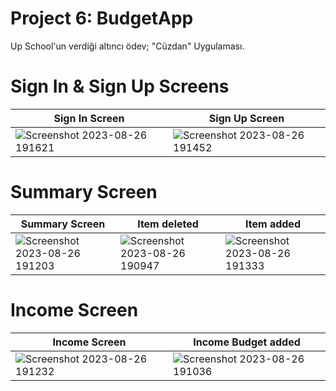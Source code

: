 # Project 6: BudgetApp

Up School'un verdiği altıncı ödev; "Cüzdan" Uygulaması.

# Sign In & Sign Up Screens

| Sign In Screen            | Sign Up Screen            |
| ------------------------- | ------------------------- |
| ![Screenshot 2023-08-26 191621](https://github.com/zehrakuru/BudgetApp/assets/74616481/3a9a70ac-5595-4e0d-b595-2ee98fae6cce) |![Screenshot 2023-08-26 191452](https://github.com/zehrakuru/BudgetApp/assets/74616481/164d25eb-299c-4937-a17f-5341ce6fe890) |

# Summary Screen

| Summary Screen            | Item deleted              | Item added           |
| ------------------------- | ------------------------- | ---------------------|
| ![Screenshot 2023-08-26 191203](https://github.com/zehrakuru/BudgetApp/assets/74616481/edbbbffe-b207-473e-8b19-13d73c7b72fe) | ![Screenshot 2023-08-26 190947](https://github.com/zehrakuru/BudgetApp/assets/74616481/d69c3c24-1d96-4f08-8ce3-ec4580bcee38) | ![Screenshot 2023-08-26 191333](https://github.com/zehrakuru/BudgetApp/assets/74616481/955d74ea-9e1e-4c08-bb40-2329f001a069) | 

# Income Screen

| Income Screen             | Income Budget added       |
| ------------------------- | ------------------------- |
| ![Screenshot 2023-08-26 191232](https://github.com/zehrakuru/BudgetApp/assets/74616481/3b0890a1-45c5-46d7-a059-6a1e6ac5a7ec) | ![Screenshot 2023-08-26 191036](https://github.com/zehrakuru/BudgetApp/assets/74616481/e629c80f-c0e0-4cd0-a512-2291588ac80d) |

